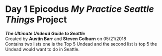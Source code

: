 # Day 1 Epicodus _My Practice Seattle Things_ Project
**_The Ultimate Undead Guide to Seattle_**  
Created by **Austin Barr** and **Steven Colburn** on 05/21/2018  
Contains two lists one is the Top 5 Undead and the second list is top 5 the Undead would want to do in Seattle.  
